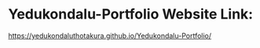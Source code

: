 # Yedukondalu-Portfolio Website Link:
https://yedukondaluthotakura.github.io/Yedukondalu-Portfolio/
